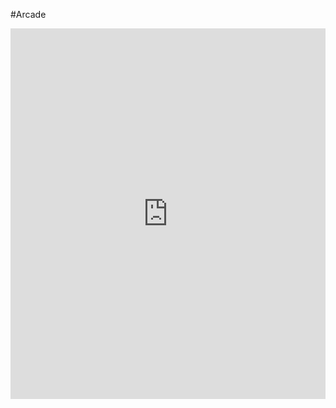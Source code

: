 #Arcade
<div style="position:relative;height:0;padding-bottom:117.6%;overflow:hidden;"><iframe style="position:absolute;top:0;left:0;width:100%;height:100%;" src="https://arcade.makecode.com/---run?id=S81299-63990-65683-71301" allowfullscreen="allowfullscreen" sandbox="allow-popups allow-forms allow-scripts allow-same-origin" frameborder="0"></iframe></div>
